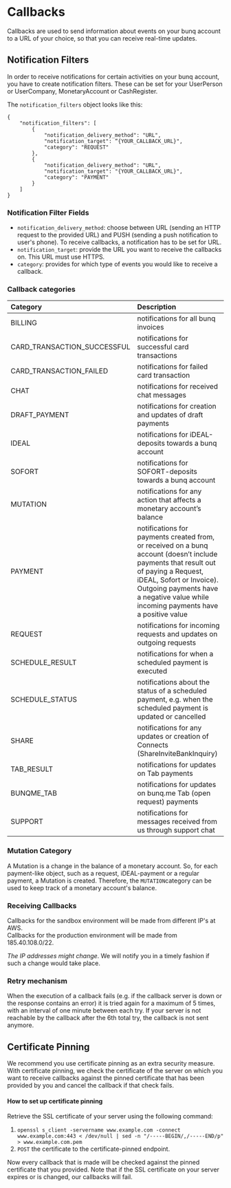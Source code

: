 # Callbacks

Callbacks are used to send information about events on your bunq account to a URL of your choice, so that you can receive real-time updates.

## Notification Filters

In order to receive notifications for certain activities on your bunq account, you have to create notification filters. These can be set for your UserPerson or UserCompany, MonetaryAccount or CashRegister.

The `notification_filters` object looks like this:

```text
{
    "notification_filters": [
        {
            "notification_delivery_method": "URL",
            "notification_target": “{YOUR_CALLBACK_URL}",
            "category": "REQUEST"
        },
        {
            "notification_delivery_method": "URL",
            "notification_target": "{YOUR_CALLBACK_URL}",
            "category": "PAYMENT"
        }
    ]
}
```

### Notification Filter Fields

* `notification_delivery_method`: choose between URL \(sending an HTTP request to the provided URL\) and PUSH \(sending a push notification to user's phone\). To receive callbacks, a notification has to be set for URL.
* `notification_target`: provide the URL you want to receive the callbacks on. This URL must use HTTPS.
* `category`: provides for which type of events you would like to receive a callback.

### Callback categories

| Category | Description |
| :--- | :--- |
| BILLING | notifications for all bunq invoices |
| CARD\_TRANSACTION\_SUCCESSFUL | notifications for successful card transactions |
| CARD\_TRANSACTION\_FAILED | notifications for failed card transaction |
| CHAT | notifications for received chat messages |
| DRAFT\_PAYMENT | notifications for creation and updates of draft payments |
| IDEAL | notifications for iDEAL-deposits towards a bunq account |
| SOFORT | notifications for SOFORT-deposits towards a bunq account |
| MUTATION | notifications for any action that affects a monetary account’s balance |
| PAYMENT | notifications for payments created from, or received on a bunq account \(doesn’t include payments that result out of paying a Request, iDEAL, Sofort or Invoice\). Outgoing payments have a negative value while incoming payments have a positive value |
| REQUEST | notifications for incoming requests and updates on outgoing requests |
| SCHEDULE\_RESULT | notifications for when a scheduled payment is executed |
| SCHEDULE\_STATUS | notifications about the status of a scheduled payment, e.g. when the scheduled payment is updated or cancelled |
| SHARE | notifications for any updates or creation of Connects \(ShareInviteBankInquiry\) |
| TAB\_RESULT | notifications for updates on Tab payments |
| BUNQME\_TAB | notifications for updates on bunq.me Tab \(open request\) payments |
| SUPPORT | notifications for messages received from us through support chat |

### Mutation Category

A Mutation is a change in the balance of a monetary account. So, for each payment-like object, such as a request, iDEAL-payment or a regular payment, a Mutation is created. Therefore, the `MUTATION`category can be used to keep track of a monetary account's balance.

### Receiving Callbacks

Callbacks for the sandbox environment will be made from different IP's at AWS.  
Callbacks for the production environment will be made from 185.40.108.0/22.

_The IP addresses might change_. We will notify you in a timely fashion if such a change would take place.

### Retry mechanism

When the execution of a callback fails \(e.g. if the callback server is down or the response contains an error\) it is tried again for a maximum of 5 times, with an interval of one minute between each try. If your server is not reachable by the callback after the 6th total try, the callback is not sent anymore.

## Certificate Pinning

We recommend you use certificate pinning as an extra security measure. With certificate pinning, we check the certificate of the server on which you want to receive callbacks against the pinned certificate that has been provided by you and cancel the callback if that check fails.

#### How to set up certificate pinning

Retrieve the SSL certificate of your server using the following command:

1. `openssl s_client -servername www.example.com -connect www.example.com:443 < /dev/null | sed -n "/-----BEGIN/,/-----END/p" > www.example.com.pem`
2. `POST` the certificate to the certificate-pinned endpoint.

Now every callback that is made will be checked against the pinned certificate that you provided. Note that if the SSL certificate on your server expires or is changed, our callbacks will fail.

